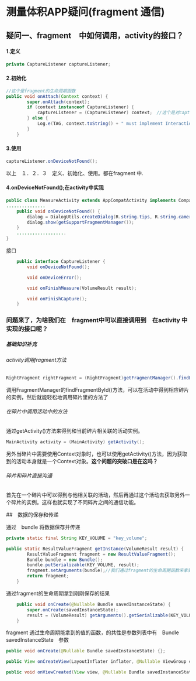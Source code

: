 # 测量体积APP疑问(fragment 通信)

## 疑问一、fragment　中如何调用，activity的接口？

#### 1.定义

```java
private CaptureListener captureListener;

```

#### 2.初始化

```java
//这个是fragment的生命周期函数
public void onAttach(Context context) {
        super.onAttach(context);
        if (context instanceof CaptureListener) {
            captureListener = (CaptureListener) context;　//这个是对captureListener　赋值
        } else {
            Log.e(TAG, context.toString() + " must implement InteractionListener");
        }
    }
```

#### 3.使用

```java
captureListener.onDeviceNotFound();
```

以上　１．２．３　定义、初始化、使用。都在fragment 中.

#### 4.onDeviceNotFound();在activity中实现

```java
public class MeasureActivity extends AppCompatActivity implements CompassFragment.CompassListener, PreviewFragment.CaptureListener {   
...............
    public void onDeviceNotFound() {
        dialog = DialogUtils.createDialog(R.string.tips, R.string.camera_not_found, android.R.string.ok);
        dialog.show(getSupportFragmentManager());
    }
    ...................
}
```



接口

```java
    public interface CaptureListener {
        void onDeviceNotFound();

        void onDeviceError();

        void onFinishMeasure(VolumeResult result);

        void onFinishCapture();
    }
```



### 问题来了，为啥我们在　fragment中可以直接调用到　在activity 中实现的接口呢？

##### 基础知识补充

###### activity调用fragment方法

```java
RightFragment rightFragment = (RightFragment)getFragmentManager().findFragmentById(R.id.right_fragment);
```

调用FragmentManager的findFragmentById()方法，可以在活动中得到相应碎片的实例，然后就能轻松地调用碎片里的方法了

###### 在碎片中调用活动中的方法

通过getActivity()方法来得到和当前碎片相关联的活动实例。

```java
MainActivity activity = (MainActivity) getActivity();
```

另外当碎片中需要使用Context对象时，也可以使用getActivity()方法，因为获取到的活动本身就是一个Context对象。**这个问题的突破口是在这吗？**

###### 碎片和碎片直接沟通

首先在一个碎片中可以得到与他相关联的活动，然后再通过这个活动去获取另外一个碎片的实例。这样也就实现了不同碎片之间的通信功能。



##　数据的保存和传递

通过　bundle 将数据保存并传递

```java
private static final String KEY_VOLUME = "key_volume";

public static ResultValueFragment getInstance(VolumeResult result) {
        ResultValueFragment fragment = new ResultValueFragment();
        Bundle bundle = new Bundle();
        bundle.putSerializable(KEY_VOLUME, result);
        fragment.setArguments(bundle);//我们通过fragment的生命周期函数来拿到保存的值
        return fragment;
    }
```

通过fragment的生命周期拿到刚刚保存的结果

```java
    public void onCreate(@Nullable Bundle savedInstanceState) {
        super.onCreate(savedInstanceState);
        result = (VolumeResult) getArguments().getSerializable(KEY_VOLUME);
    }
```

fragment 通过生命周期能拿到的值的函数，的共性是参数列表中有　Bundle savedInstanceState　参数

```java
public void onCreate(@Nullable Bundle savedInstanceState) {};

public View onCreateView(LayoutInflater inflater, @Nullable ViewGroup container, Bundle savedInstanceState) {};

public void onViewCreated(View view, @Nullable Bundle savedInstanceState) {};

```



